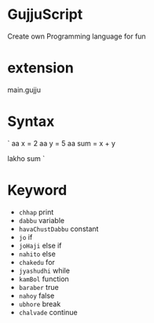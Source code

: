 # GujjuScript
Create own Programming language for fun

# extension
main.gujju

# Syntax 

`
aa x = 2
aa y = 5
aa sum = x + y

lakho sum
`

# Keyword

- `chhap` print
- `dabbu` variable
- `havaChustDabbu` constant
- `jo` if
- `joHaji` else if
- `nahito` else
- `chakedu` for
- `jyashudhi` while
- `kamBol` function
- `baraber` true
- `nahoy` false
- `ubhore` break
- `chalvade` continue